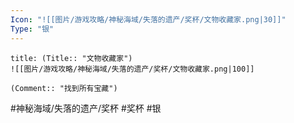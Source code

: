 ```yaml
---
Icon: "![[图片/游戏攻略/神秘海域/失落的遗产/奖杯/文物收藏家.png|30]]"
Type: "银"
---
```

```ad-common-silver-trophy
title: (Title:: "文物收藏家")
![[图片/游戏攻略/神秘海域/失落的遗产/奖杯/文物收藏家.png|100]]

(Comment:: "找到所有宝藏")
```

#神秘海域/失落的遗产/奖杯 #奖杯 #银
